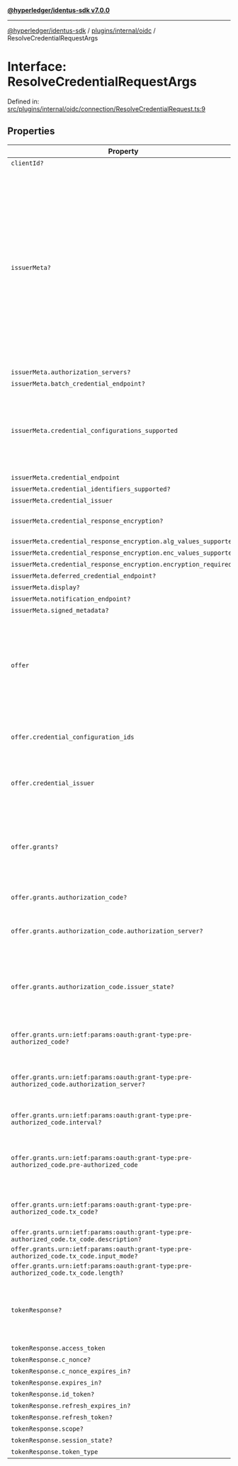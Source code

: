[**@hyperledger/identus-sdk v7.0.0**](../../../../README.md)

***

[@hyperledger/identus-sdk](../../../../README.md) / [plugins/internal/oidc](../README.md) / ResolveCredentialRequestArgs

# Interface: ResolveCredentialRequestArgs

Defined in: [src/plugins/internal/oidc/connection/ResolveCredentialRequest.ts:9](https://github.com/hyperledger/identus-edge-agent-sdk-ts/blob/96423ee84b124a31ce63036d9d623d1cb73a13c2/src/plugins/internal/oidc/connection/ResolveCredentialRequest.ts#L9)

## Properties

| Property | Type | Description | Defined in |
| ------ | ------ | ------ | ------ |
| <a id="clientid"></a> `clientId?` | `string` | - | [src/plugins/internal/oidc/connection/ResolveCredentialRequest.ts:11](https://github.com/hyperledger/identus-edge-agent-sdk-ts/blob/96423ee84b124a31ce63036d9d623d1cb73a13c2/src/plugins/internal/oidc/connection/ResolveCredentialRequest.ts#L11) |
| <a id="issuermeta"></a> `issuerMeta?` | \{ `authorization_servers?`: `string`[]; `batch_credential_endpoint?`: `string`; `credential_configurations_supported`: \{\[`key`: `string`\]: \{ `credential_definition`: \{ `credentialSubject?`: \{ \}; `type`: `string`[]; \}; `credential_signing_alg_values_supported?`: `string`[]; `cryptographic_binding_methods_supported?`: `string`[]; `format`: `string`; `proof_types_supported?`: \{\[`key`: `string`\]: \{ `proof_signing_alg_values_supported`: `string`[]; \}; \}; `scope?`: `string`; \}; \}; `credential_endpoint`: `string`; `credential_identifiers_supported?`: `boolean`; `credential_issuer`: `string`; `credential_response_encryption?`: \{ `alg_values_supported`: `string`[]; `enc_values_supported`: `string`[]; `encryption_required`: `boolean`; \}; `deferred_credential_endpoint?`: `string`; `display?`: \{ \}; `notification_endpoint?`: `string`; `signed_metadata?`: `string`; \} | - | [src/plugins/internal/oidc/connection/ResolveCredentialRequest.ts:12](https://github.com/hyperledger/identus-edge-agent-sdk-ts/blob/96423ee84b124a31ce63036d9d623d1cb73a13c2/src/plugins/internal/oidc/connection/ResolveCredentialRequest.ts#L12) |
| `issuerMeta.authorization_servers?` | `string`[] | - | [src/plugins/internal/oidc/types.ts:86](https://github.com/hyperledger/identus-edge-agent-sdk-ts/blob/96423ee84b124a31ce63036d9d623d1cb73a13c2/src/plugins/internal/oidc/types.ts#L86) |
| `issuerMeta.batch_credential_endpoint?` | `string` | - | [src/plugins/internal/oidc/types.ts:95](https://github.com/hyperledger/identus-edge-agent-sdk-ts/blob/96423ee84b124a31ce63036d9d623d1cb73a13c2/src/plugins/internal/oidc/types.ts#L95) |
| `issuerMeta.credential_configurations_supported` | \{\[`key`: `string`\]: \{ `credential_definition`: \{ `credentialSubject?`: \{ \}; `type`: `string`[]; \}; `credential_signing_alg_values_supported?`: `string`[]; `cryptographic_binding_methods_supported?`: `string`[]; `format`: `string`; `proof_types_supported?`: \{\[`key`: `string`\]: \{ `proof_signing_alg_values_supported`: `string`[]; \}; \}; `scope?`: `string`; \}; \} | - | [src/plugins/internal/oidc/types.ts:111](https://github.com/hyperledger/identus-edge-agent-sdk-ts/blob/96423ee84b124a31ce63036d9d623d1cb73a13c2/src/plugins/internal/oidc/types.ts#L111) |
| `issuerMeta.credential_endpoint` | `string` | - | [src/plugins/internal/oidc/types.ts:90](https://github.com/hyperledger/identus-edge-agent-sdk-ts/blob/96423ee84b124a31ce63036d9d623d1cb73a13c2/src/plugins/internal/oidc/types.ts#L90) |
| `issuerMeta.credential_identifiers_supported?` | `boolean` | - | [src/plugins/internal/oidc/types.ts:175](https://github.com/hyperledger/identus-edge-agent-sdk-ts/blob/96423ee84b124a31ce63036d9d623d1cb73a13c2/src/plugins/internal/oidc/types.ts#L175) |
| `issuerMeta.credential_issuer` | `string` | - | [src/plugins/internal/oidc/types.ts:80](https://github.com/hyperledger/identus-edge-agent-sdk-ts/blob/96423ee84b124a31ce63036d9d623d1cb73a13c2/src/plugins/internal/oidc/types.ts#L80) |
| `issuerMeta.credential_response_encryption?` | \{ `alg_values_supported`: `string`[]; `enc_values_supported`: `string`[]; `encryption_required`: `boolean`; \} | - | [src/plugins/internal/oidc/types.ts:155](https://github.com/hyperledger/identus-edge-agent-sdk-ts/blob/96423ee84b124a31ce63036d9d623d1cb73a13c2/src/plugins/internal/oidc/types.ts#L155) |
| `issuerMeta.credential_response_encryption.alg_values_supported` | `string`[] | - | [src/plugins/internal/oidc/types.ts:159](https://github.com/hyperledger/identus-edge-agent-sdk-ts/blob/96423ee84b124a31ce63036d9d623d1cb73a13c2/src/plugins/internal/oidc/types.ts#L159) |
| `issuerMeta.credential_response_encryption.enc_values_supported` | `string`[] | - | [src/plugins/internal/oidc/types.ts:163](https://github.com/hyperledger/identus-edge-agent-sdk-ts/blob/96423ee84b124a31ce63036d9d623d1cb73a13c2/src/plugins/internal/oidc/types.ts#L163) |
| `issuerMeta.credential_response_encryption.encryption_required` | `boolean` | - | [src/plugins/internal/oidc/types.ts:169](https://github.com/hyperledger/identus-edge-agent-sdk-ts/blob/96423ee84b124a31ce63036d9d623d1cb73a13c2/src/plugins/internal/oidc/types.ts#L169) |
| `issuerMeta.deferred_credential_endpoint?` | `string` | - | [src/plugins/internal/oidc/types.ts:100](https://github.com/hyperledger/identus-edge-agent-sdk-ts/blob/96423ee84b124a31ce63036d9d623d1cb73a13c2/src/plugins/internal/oidc/types.ts#L100) |
| `issuerMeta.display?` | \{ \} | - | [src/plugins/internal/oidc/types.ts:178](https://github.com/hyperledger/identus-edge-agent-sdk-ts/blob/96423ee84b124a31ce63036d9d623d1cb73a13c2/src/plugins/internal/oidc/types.ts#L178) |
| `issuerMeta.notification_endpoint?` | `string` | - | [src/plugins/internal/oidc/types.ts:105](https://github.com/hyperledger/identus-edge-agent-sdk-ts/blob/96423ee84b124a31ce63036d9d623d1cb73a13c2/src/plugins/internal/oidc/types.ts#L105) |
| `issuerMeta.signed_metadata?` | `string` | - | [src/plugins/internal/oidc/types.ts:108](https://github.com/hyperledger/identus-edge-agent-sdk-ts/blob/96423ee84b124a31ce63036d9d623d1cb73a13c2/src/plugins/internal/oidc/types.ts#L108) |
| <a id="offer"></a> `offer` | \{ `credential_configuration_ids`: `string`[]; `credential_issuer`: `string`; `grants?`: \{ `authorization_code?`: \{ `authorization_server?`: `string`; `issuer_state?`: `string`; \}; `urn:ietf:params:oauth:grant-type:pre-authorized_code?`: \{ `authorization_server?`: `string`; `interval?`: `number`; `pre-authorized_code`: `string`; `tx_code?`: \{ `description?`: `string`; `input_mode?`: `string`; `length?`: `number`; \}; \}; \}; \} | - | [src/plugins/internal/oidc/connection/ResolveCredentialRequest.ts:10](https://github.com/hyperledger/identus-edge-agent-sdk-ts/blob/96423ee84b124a31ce63036d9d623d1cb73a13c2/src/plugins/internal/oidc/connection/ResolveCredentialRequest.ts#L10) |
| `offer.credential_configuration_ids` | `string`[] | array of unique strings that each identify one of the keys in name/value pairs stored in the `credential_configurations_supported` Credential Issuer Metadata | [src/plugins/internal/oidc/types.ts:25](https://github.com/hyperledger/identus-edge-agent-sdk-ts/blob/96423ee84b124a31ce63036d9d623d1cb73a13c2/src/plugins/internal/oidc/types.ts#L25) |
| `offer.credential_issuer` | `string` | url of the Credential Issuer from which the wallet is requested to obtain one or more Credentials the Wallet uses it to obtain the Credential Issuer's Metadata | [src/plugins/internal/oidc/types.ts:20](https://github.com/hyperledger/identus-edge-agent-sdk-ts/blob/96423ee84b124a31ce63036d9d623d1cb73a13c2/src/plugins/internal/oidc/types.ts#L20) |
| `offer.grants?` | \{ `authorization_code?`: \{ `authorization_server?`: `string`; `issuer_state?`: `string`; \}; `urn:ietf:params:oauth:grant-type:pre-authorized_code?`: \{ `authorization_server?`: `string`; `interval?`: `number`; `pre-authorized_code`: `string`; `tx_code?`: \{ `description?`: `string`; `input_mode?`: `string`; `length?`: `number`; \}; \}; \} | indicates the Grant Types the Authorization Server is prepared to process if `grants` is nil the Wallet must determine the Grant Types using the Metadata when multiple grants are present, it is at the Wallets discretion which to use | [src/plugins/internal/oidc/types.ts:31](https://github.com/hyperledger/identus-edge-agent-sdk-ts/blob/96423ee84b124a31ce63036d9d623d1cb73a13c2/src/plugins/internal/oidc/types.ts#L31) |
| `offer.grants.authorization_code?` | \{ `authorization_server?`: `string`; `issuer_state?`: `string`; \} | - | [src/plugins/internal/oidc/types.ts:32](https://github.com/hyperledger/identus-edge-agent-sdk-ts/blob/96423ee84b124a31ce63036d9d623d1cb73a13c2/src/plugins/internal/oidc/types.ts#L32) |
| `offer.grants.authorization_code.authorization_server?` | `string` | can be used to identify the Authorization Server to use with this grant type when `authorization_servers` in Issuer Metadata has multiple entries | [src/plugins/internal/oidc/types.ts:43](https://github.com/hyperledger/identus-edge-agent-sdk-ts/blob/96423ee84b124a31ce63036d9d623d1cb73a13c2/src/plugins/internal/oidc/types.ts#L43) |
| `offer.grants.authorization_code.issuer_state?` | `string` | used to bind the Authorization Request with the Credential Issuer to a context if the Wallet decides to use the Authorization Code flow and received this value it must be included in the subsequent Authorization Reqest | [src/plugins/internal/oidc/types.ts:38](https://github.com/hyperledger/identus-edge-agent-sdk-ts/blob/96423ee84b124a31ce63036d9d623d1cb73a13c2/src/plugins/internal/oidc/types.ts#L38) |
| `offer.grants.urn:ietf:params:oauth:grant-type:pre-authorized_code?` | \{ `authorization_server?`: `string`; `interval?`: `number`; `pre-authorized_code`: `string`; `tx_code?`: \{ `description?`: `string`; `input_mode?`: `string`; `length?`: `number`; \}; \} | - | [src/plugins/internal/oidc/types.ts:46](https://github.com/hyperledger/identus-edge-agent-sdk-ts/blob/96423ee84b124a31ce63036d9d623d1cb73a13c2/src/plugins/internal/oidc/types.ts#L46) |
| `offer.grants.urn:ietf:params:oauth:grant-type:pre-authorized_code.authorization_server?` | `string` | can be used to identify the Authorization Server to use with this grant type when `authorization_servers` in Issuer Metadata has multiple entries | [src/plugins/internal/oidc/types.ts:63](https://github.com/hyperledger/identus-edge-agent-sdk-ts/blob/96423ee84b124a31ce63036d9d623d1cb73a13c2/src/plugins/internal/oidc/types.ts#L63) |
| `offer.grants.urn:ietf:params:oauth:grant-type:pre-authorized_code.interval?` | `number` | amount of time in seconds that the Wallet should wait between polling requests to the token endpoint | [src/plugins/internal/oidc/types.ts:58](https://github.com/hyperledger/identus-edge-agent-sdk-ts/blob/96423ee84b124a31ce63036d9d623d1cb73a13c2/src/plugins/internal/oidc/types.ts#L58) |
| `offer.grants.urn:ietf:params:oauth:grant-type:pre-authorized_code.pre-authorized_code` | `string` | code representing the Issuers authorization short lived and single use if the Wallet decides to use the pre-authorized_code flow, this value must be included in the subsequent Token Request | [src/plugins/internal/oidc/types.ts:53](https://github.com/hyperledger/identus-edge-agent-sdk-ts/blob/96423ee84b124a31ce63036d9d623d1cb73a13c2/src/plugins/internal/oidc/types.ts#L53) |
| `offer.grants.urn:ietf:params:oauth:grant-type:pre-authorized_code.tx_code?` | \{ `description?`: `string`; `input_mode?`: `string`; `length?`: `number`; \} | specifies whether the Authorization Server expects a presentation of a Transaction Code along with the Token Request | [src/plugins/internal/oidc/types.ts:68](https://github.com/hyperledger/identus-edge-agent-sdk-ts/blob/96423ee84b124a31ce63036d9d623d1cb73a13c2/src/plugins/internal/oidc/types.ts#L68) |
| `offer.grants.urn:ietf:params:oauth:grant-type:pre-authorized_code.tx_code.description?` | `string` | - | [src/plugins/internal/oidc/types.ts:71](https://github.com/hyperledger/identus-edge-agent-sdk-ts/blob/96423ee84b124a31ce63036d9d623d1cb73a13c2/src/plugins/internal/oidc/types.ts#L71) |
| `offer.grants.urn:ietf:params:oauth:grant-type:pre-authorized_code.tx_code.input_mode?` | `string` | - | [src/plugins/internal/oidc/types.ts:69](https://github.com/hyperledger/identus-edge-agent-sdk-ts/blob/96423ee84b124a31ce63036d9d623d1cb73a13c2/src/plugins/internal/oidc/types.ts#L69) |
| `offer.grants.urn:ietf:params:oauth:grant-type:pre-authorized_code.tx_code.length?` | `number` | - | [src/plugins/internal/oidc/types.ts:70](https://github.com/hyperledger/identus-edge-agent-sdk-ts/blob/96423ee84b124a31ce63036d9d623d1cb73a13c2/src/plugins/internal/oidc/types.ts#L70) |
| <a id="tokenresponse"></a> `tokenResponse?` | \{ `access_token`: `string`; `c_nonce?`: `string`; `c_nonce_expires_in?`: `number`; `expires_in?`: `number`; `id_token?`: `string`; `refresh_expires_in?`: `number`; `refresh_token?`: `string`; `scope?`: `string`; `session_state?`: `string`; `token_type`: `string`; \} | - | [src/plugins/internal/oidc/connection/ResolveCredentialRequest.ts:13](https://github.com/hyperledger/identus-edge-agent-sdk-ts/blob/96423ee84b124a31ce63036d9d623d1cb73a13c2/src/plugins/internal/oidc/connection/ResolveCredentialRequest.ts#L13) |
| `tokenResponse.access_token` | `string` | - | [src/plugins/internal/oidc/types.ts:545](https://github.com/hyperledger/identus-edge-agent-sdk-ts/blob/96423ee84b124a31ce63036d9d623d1cb73a13c2/src/plugins/internal/oidc/types.ts#L545) |
| `tokenResponse.c_nonce?` | `string` | - | [src/plugins/internal/oidc/types.ts:548](https://github.com/hyperledger/identus-edge-agent-sdk-ts/blob/96423ee84b124a31ce63036d9d623d1cb73a13c2/src/plugins/internal/oidc/types.ts#L548) |
| `tokenResponse.c_nonce_expires_in?` | `number` | - | [src/plugins/internal/oidc/types.ts:549](https://github.com/hyperledger/identus-edge-agent-sdk-ts/blob/96423ee84b124a31ce63036d9d623d1cb73a13c2/src/plugins/internal/oidc/types.ts#L549) |
| `tokenResponse.expires_in?` | `number` | - | [src/plugins/internal/oidc/types.ts:547](https://github.com/hyperledger/identus-edge-agent-sdk-ts/blob/96423ee84b124a31ce63036d9d623d1cb73a13c2/src/plugins/internal/oidc/types.ts#L547) |
| `tokenResponse.id_token?` | `string` | - | [src/plugins/internal/oidc/types.ts:552](https://github.com/hyperledger/identus-edge-agent-sdk-ts/blob/96423ee84b124a31ce63036d9d623d1cb73a13c2/src/plugins/internal/oidc/types.ts#L552) |
| `tokenResponse.refresh_expires_in?` | `number` | - | [src/plugins/internal/oidc/types.ts:551](https://github.com/hyperledger/identus-edge-agent-sdk-ts/blob/96423ee84b124a31ce63036d9d623d1cb73a13c2/src/plugins/internal/oidc/types.ts#L551) |
| `tokenResponse.refresh_token?` | `string` | - | [src/plugins/internal/oidc/types.ts:550](https://github.com/hyperledger/identus-edge-agent-sdk-ts/blob/96423ee84b124a31ce63036d9d623d1cb73a13c2/src/plugins/internal/oidc/types.ts#L550) |
| `tokenResponse.scope?` | `string` | - | [src/plugins/internal/oidc/types.ts:553](https://github.com/hyperledger/identus-edge-agent-sdk-ts/blob/96423ee84b124a31ce63036d9d623d1cb73a13c2/src/plugins/internal/oidc/types.ts#L553) |
| `tokenResponse.session_state?` | `string` | - | [src/plugins/internal/oidc/types.ts:554](https://github.com/hyperledger/identus-edge-agent-sdk-ts/blob/96423ee84b124a31ce63036d9d623d1cb73a13c2/src/plugins/internal/oidc/types.ts#L554) |
| `tokenResponse.token_type` | `string` | - | [src/plugins/internal/oidc/types.ts:546](https://github.com/hyperledger/identus-edge-agent-sdk-ts/blob/96423ee84b124a31ce63036d9d623d1cb73a13c2/src/plugins/internal/oidc/types.ts#L546) |
